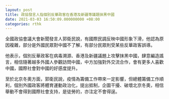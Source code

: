 ```yaml
---
layout: post
title: 政協發言人指個別反華政客在香港及新疆等議題抹黑中國
date: 2021-03-03 16:50:09.000000000 +08:00
categories: rthk
---
```


全國政協會議大會新聞發言人郭衛民說，有國際民調反映中國形象下滑，他認為原因複雜，部分是外國民眾對中國不了解，有部分民眾則受某些反華政客誤導。

他表示，個別反華政客在病毒溯源、香港及新疆議題上攻擊抹黑中國，肆意編造謠言，相信隨著越多外國人參觀訪問中國，中方加強對外交流合作，會有更多人喜歡中國，國際社會對中國的好感度提升。

至於北京冬奧方面，郭衛民說，疫情為籌備工作帶來一定影響，但總體籌備工作順利，個別外國政客將體育運動政治化，提出抵制，企圖干擾、破壞北京冬奧，相信舉動不會得到國際社會支持，是徒勞的，亦注定不會得逞。
